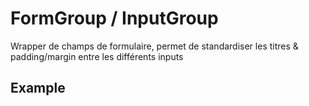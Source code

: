 # FormGroup / InputGroup

<GithubLink componentPath="primitives/input/FormGroup.vue" />
<GithubLink docPath="form/FormGroup.md" />      
  
  
Wrapper de champs de formulaire, permet de standardiser les titres & padding/margin entre les différents inputs  
    

## Example

<FormGroup-Example />
<GithubLink examplePath="FormGroup/Example.vue" />
